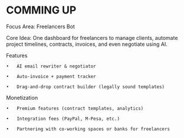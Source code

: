# COMMING UP

Focus Area: Freelancers Bot

Core Idea: One dashboard for freelancers to manage clients, automate project timelines, contracts, invoices, and even negotiate using AI.

Features

	•	AI email rewriter & negotiator
 
	•	Auto-invoice + payment tracker
 
	•	Drag-and-drop contract builder (legally sound templates)

Monetization

	•	Premium features (contract templates, analytics)
 
	•	Integration fees (PayPal, M-Pesa, etc.)
 
	•	Partnering with co-working spaces or banks for freelancers
